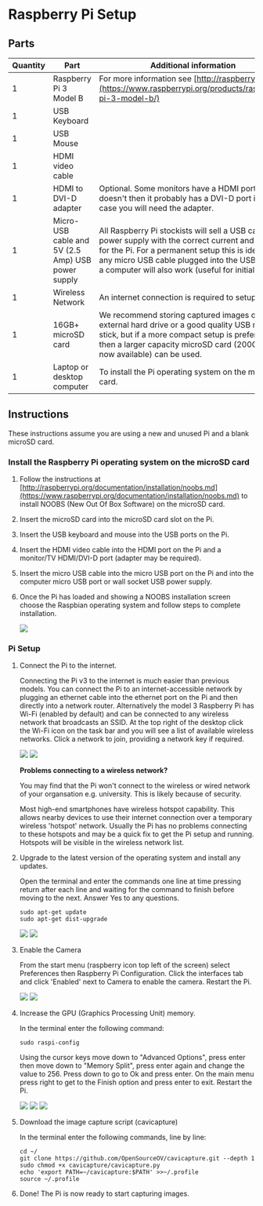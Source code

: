 # Raspberry Pi Setup

## Parts

Quantity | Part | Additional information
---------|------|---------
1|Raspberry Pi 3 Model B|For more information see [http://raspberrypi.org](https://www.raspberrypi.org/products/raspberry-pi-3-model-b/)
1|USB Keyboard|
1|USB Mouse|
1|HDMI video cable|
1|HDMI to DVI-D adapter| Optional. Some monitors have a HDMI port, but if it doesn't then it probably has a DVI-D port in which case you will need the adapter.
1|Micro-USB cable and 5V (2.5 Amp) USB power supply|All Raspberry Pi stockists will sell a USB cable and power supply with the correct current and voltage for the Pi. For a permanent setup this is ideal but any micro USB cable plugged into the USB port on a computer will also work (useful for initial setup).
1|Wireless Network|An internet connection is required to setup the Pi.
1|16GB+ microSD card|We recommend storing captured images on an external hard drive or a good quality USB memory stick, but if a more compact setup is preferred then a larger capacity microSD card (200GB+ are now available) can be used.
1|Laptop or desktop computer|To install the Pi operating system on the microSD card.

## Instructions

These instructions assume you are using a new and unused Pi and a blank microSD card.

### Install the Raspberry Pi operating system on the microSD card

1.  Follow the instructions at [http://raspberrypi.org/documentation/installation/noobs.md](https://www.raspberrypi.org/documentation/installation/noobs.md) to install NOOBS (New Out Of Box Software) on the microSD card. 

2. Insert the microSD card into the microSD card slot on the Pi.

3. Insert the USB keyboard and mouse into the USB ports on the Pi.

4. Insert the HDMI video cable into the HDMI port on the Pi and a monitor/TV HDMI/DVI-D port (adapter may be required).

5. Insert the micro USB cable into the micro USB port on the Pi and into the computer micro USB port or wall socket USB power supply.

6. Once the Pi has loaded and showing a NOOBS installation screen choose the Raspbian operating system and follow steps to complete installation.

    ![](./images/noobs.png)

### Pi Setup

1. Connect the Pi to the internet.

    Connecting the Pi v3 to the internet is much easier than previous models. You can connect the Pi to an internet-accessible network by plugging an ethernet cable into the ethernet port on the Pi and then directly into a network router. Alternatively the model 3 Raspberry Pi has Wi-Fi (enabled by default) and can be connected to any wireless network that broadcasts an SSID. At the top right of the desktop click the Wi-Fi icon on the task bar and you will see a list of available wireless networks. Click a network to join, providing a network key if required.

    ![](./images/task_bar_wifi.jpg)
    ![](./images/wireless_network_list.jpg)

    **Problems connecting to a wireless network?**

    You may find that the Pi won't connect to the wireless or wired network of your organsation e.g. university. This is likely because of security.

    Most high-end smartphones have wireless hotspot capability. This allows nearby devices to use their internet connection over a temporary wireless 'hotspot' network. Usually the Pi has no problems connecting to these hotspots and may be a quick fix to get the Pi setup and running. Hotspots will be visible in the wireless network list.

2. Upgrade to the latest version of the operating system and install any updates.

    Open the terminal and enter the commands one line at time pressing return after each line and waiting for the command to finish before moving to the next. Answer Yes to any questions.

    ```
    sudo apt-get update
    sudo apt-get dist-upgrade
    ```

    ![](./images/terminal_shortcut.jpg)
    ![](./images/terminal_update_cmd.jpg)


3. Enable the Camera

    From the start menu (raspberry icon top left of the screen) select Preferences then Raspberry Pi Configuration. Click the interfaces tab and click 'Enabled' next to Camera to enable the camera. Restart the Pi.

    ![](./images/open_config.jpg)
    ![](./images/config_gui.jpg)
    

4. Increase the GPU (Graphics Processing Unit) memory.

    In the terminal enter the following command:

    ```
    sudo raspi-config
    ```

    Using the cursor keys move down to "Advanced Options", press enter then move down to "Memory Split", press enter again and change the value to 256. Press down to go to Ok and press enter. On the main menu press right to get to the Finish option and press enter to exit. Restart the Pi.

    ![](./images/config_main_menu.jpg)
    ![](./images/config_advanced_options.jpg)
    ![](./images/config_memory_split.jpg)


5. Download the image capture script (cavicapture)

    In the terminal enter the following commands, line by line:

    ```
    cd ~/
    git clone https://github.com/OpenSourceOV/cavicapture.git --depth 1
    sudo chmod +x cavicapture/cavicapture.py
    echo 'export PATH=~/cavicapture:$PATH' >>~/.profile
    source ~/.profile
    ```

7. Done! The Pi is now ready to start capturing images.



